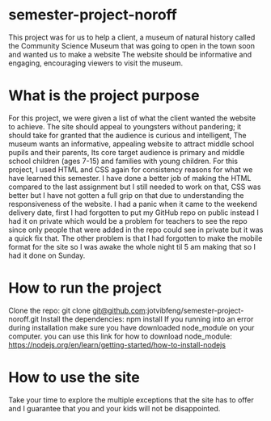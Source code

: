 # semester-project-noroff
This project was for us to help a client, a museum of natural history called the Community Science Museum that was going to open in the town soon and wanted us to make a website The website should be informative and engaging, encouraging viewers to visit the museum.

# What is the project purpose
For this project, we were given a list of what the client wanted the website to achieve. The site should appeal to youngsters without pandering; it should take for granted that the audience is curious and intelligent, The museum wants an informative, appealing website to attract middle school pupils and their parents, Its core target audience is primary and middle school children (ages 7-15) and families with young children. For this project, I used HTML and CSS again for consistency reasons for what we have learned this semester. I have done a better job of making the HTML compared to the last assignment but I still needed to work on that, CSS was better but I have not gotten a full grip on that due to understanding the responsiveness of the website. I had a panic  when it came to the weekend delivery date, first I had forgotten to put my GitHub repo on public instead I had it on private which would be a problem for teachers to see the repo since only people that were added in the repo could see in private but it was a quick fix that. The other problem is that I had forgotten to make the mobile format for the site so I was awake the whole night til 5 am making that so I had it done on Sunday.           

# How to run the project
Clone the repo: git clone git@github.com:jotvibfeng/semester-project-noroff.git
Install the dependencies: npm install If you running into an error during installation make sure you have downloaded node_module on your computer. you can use this link for how to download node_module: https://nodejs.org/en/learn/getting-started/how-to-install-nodejs

# How to use the site
Take your time to explore the multiple exceptions that the site has to offer and I guarantee that you and your kids will not be disappointed. 
